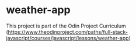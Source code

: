 # weather-app

This project is part of the Odin Project Curriculum 
(https://www.theodinproject.com/paths/full-stack-javascript/courses/javascript/lessons/weather-app)
